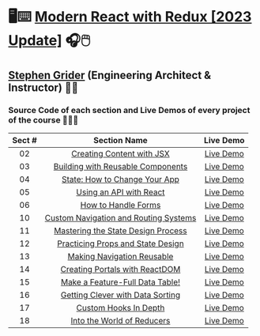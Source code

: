 # 🖥️⌨️ [Modern React with Redux [2023 Update]](https://www.udemy.com/course/react-redux) 🎧🖱️

## [Stephen Grider](https://www.linkedin.com/in/stephengrider) (Engineering Architect & Instructor) 👨‍🏫

### Source Code of each section and Live Demos of every project of the course 👨🏽‍💻

| Sect # |                                                  Section Name                                                   |                        Live Demo                        |
| :----: | :-------------------------------------------------------------------------------------------------------------: | :-----------------------------------------------------: |
|   02   |         [Creating Content with JSX](https://github.com/ajfm88/modern-react-with-redux/tree/main/02-jsx)         |       [Live Demo](https://jsx-demo.onrender.com)        |
|   03   |    [Building with Reusable Components](https://github.com/ajfm88/modern-react-with-redux/tree/main/03-pdas)     |       [Live Demo](https://pdas-demo.onrender.com)       |
|   04   |     [State: How to Change Your App](https://github.com/ajfm88/modern-react-with-redux/tree/main/04-animals)     |     [Live Demo](https://animals-demo.onrender.com)      |
|   05   |         [Using an API with React](https://github.com/ajfm88/modern-react-with-redux/tree/main/05-pics)          |       [Live Demo](https://pics-demo.onrender.com)       |
|   06   |   [How to Handle Forms](https://github.com/ajfm88/modern-react-with-redux/tree/main/06-handling-forms-books)    |   [Live Demo](https://books-section-06.onrender.com)    |
|   10   |  [Custom Navigation and Routing Systems](https://github.com/ajfm88/modern-react-with-redux/tree/main/10-comps)  | [Live Demo](https://components-section-10.onrender.com) |
|   11   | [Mastering the State Design Process](https://github.com/ajfm88/modern-react-with-redux/tree/main/11-comps-org)  | [Live Demo](https://components-section-11.onrender.com) |
|   12   | [Practicing Props and State Design](https://github.com/ajfm88/modern-react-with-redux/tree/main/12-comps-props) | [Live Demo](https://components-section-12.onrender.com) |
|   13   |     [Making Navigation Reusable](https://github.com/ajfm88/modern-react-with-redux/tree/main/13-comps-nav)      | [Live Demo](https://components-section-13.onrender.com) |
|   14   |  [Creating Portals with ReactDOM](https://github.com/ajfm88/modern-react-with-redux/tree/main/14-comp-portals)  | [Live Demo](https://components-section-14.onrender.com) |
|   15   |  [Make a Feature-Full Data Table!](https://github.com/ajfm88/modern-react-with-redux/tree/main/15-comp-table)   | [Live Demo](https://components-section-15.onrender.com) |
|   16   | [Getting Clever with Data Sorting](https://github.com/ajfm88/modern-react-with-redux/tree/main/16-data-sorting) | [Live Demo](https://components-section-16.onrender.com) |
|   17   |      [Custom Hooks In Depth](https://github.com/ajfm88/modern-react-with-redux/tree/main/17-custom-hooks)       | [Live Demo](https://components-section-17.onrender.com) |
|   18   |   [Into the World of Reducers](https://github.com/ajfm88/modern-react-with-redux/tree/main/18-intro-reducers)   |    [Live Demo](https://intro-reducers.onrender.com)     |
